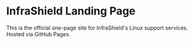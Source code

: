 # InfraShield Landing Page
This is the official one-page site for InfraShield's Linux support services. Hosted via GitHub Pages.
